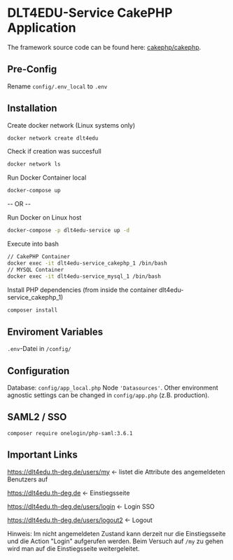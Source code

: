 # DLT4EDU-Service CakePHP Application

The framework source code can be found here: [cakephp/cakephp](https://github.com/cakephp/cakephp).

## Pre-Config

Rename ``config/.env_local`` to ``.env``

## Installation

Create docker network (Linux systems only)
```bash
docker network create dlt4edu
```

Check if creation was succesfull
```bash
docker network ls
```

Run Docker Container local

```bash
docker-compose up
```

-- OR --

Run Docker on Linux host
```bash
docker-compose -p dlt4edu-service up -d
```

Execute into bash

```bash
// CakePHP Container
docker exec -it dlt4edu-service_cakephp_1 /bin/bash
// MYSQL Container
docker exec -it dlt4edu-service_mysql_1 /bin/bash
```

Install PHP dependencies (from inside the container dlt4edu-service_cakephp_1)

```bash
composer install
```

## Enviroment Variables

``.env``-Datei in ``/config/``

## Configuration

Database: `config/app_local.php` Node
`'Datasources'`.
Other environment agnostic settings can be changed in `config/app.php` (z.B. production).


## SAML2 / SSO

``composer require onelogin/php-saml:3.6.1``

## Important Links

https://dlt4edu.th-deg.de/users/my <- listet die Attribute des angemeldeten Benutzers auf

https://dlt4edu.th-deg.de <- Einstiegsseite

https://dlt4edu.th-deg.de/users/login <- Login SSO

https://dlt4edu.th-deg.de/users/logout2 <- Logout

Hinweis: Im nicht angemeldeten Zustand kann derzeit nur die Einstiegsseite und die Action "Login" aufgerufen werden.
Beim Versuch auf ``/my`` zu gehen wird man auf die Einstiegsseite weitergeleitet.


